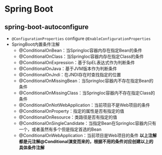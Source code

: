 # Spring Boot

## spring-boot-autoconfigure

  * `@ConfigurationProperties` configure `@EnableConfigurationProperties`
  * SpringBoot内置条件注解
    * @ConditionalOnBean：当SpringIoc容器内存在指定Bean的条件
    * @ConditionalOnClass：当SpringIoc容器内存在指定Class的条件
    * @ConditionalOnExpression：基于SpEL表达式作为判断条件
    * @ConditionalOnJava：基于JVM版本作为判断条件
    * @ConditionalOnJndi：在JNDI存在时查找指定的位置
    * @ConditionalOnMissingBean：当SpringIoc容器内不存在指定Bean的条件
    * @ConditionalOnMissingClass：当SpringIoc容器内不存在指定Class的条件
    * @ConditionalOnNotWebApplication：当前项目不是Web项目的条件
    * @ConditionalOnProperty：指定的属性是否有指定的值
    * @ConditionalOnResource：类路径是否有指定的值
    * @ConditionalOnSingleCandidate：当指定Bean在SpringIoc容器内只有一个，或者虽然有多个但是指定首选的Bean
    * @ConditionalOnWebApplication：当前项目是Web项目的条件
     **以上注解都是元注解@Conditional演变而来的，根据不用的条件对应创建以上的具体条件注解**